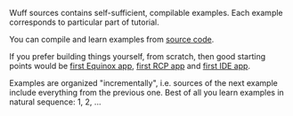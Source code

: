 Wuff sources contains self-sufficient, compilable examples. Each example corresponds to particular part of tutorial. 

You can compile and learn examples from [source code](https://github.com/akhikhl/wuff/tree/master/tutorialExamples).

If you prefer building things yourself, from scratch, then good starting points would be [first Equinox app](Create-first-Equinox-app), [first RCP app](Create-first-RCP-app) and [first IDE app](Create-first-IDE-app).

Examples are organized "incrementally", i.e. sources of the next example include everything from the previous one. Best of all you learn examples in natural sequence: 1, 2, ...